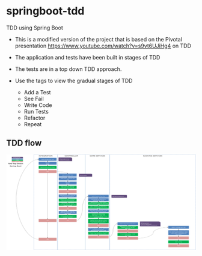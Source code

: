 # springboot-tdd
TDD using Spring Boot

* This is a modified version of the project that is based on the Pivotal presentation https://www.youtube.com/watch?v=s9vt6UJiHg4 on TDD

* The application and tests have been built in stages of TDD 
* The tests are in a top down TDD approach. 
* Use the tags to view the gradual stages of TDD 
    * Add a Test
    * See Fail
    * Write Code
    * Run Tests
    * Refactor
    * Repeat
## TDD flow

![TDD flow](docs/illustration.png)
